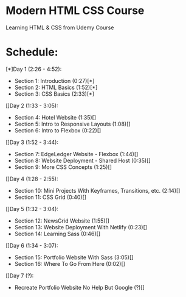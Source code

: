 # Modern HTML CSS Course
Learning HTML & CSS from Udemy Course

# Schedule:
[*]Day 1 (2:26 - 4:52):
- Section 1: Introduction (0:27)[*]
- Section 2: HTML Basics  (1:52)[*]
- Section 3: CSS Basics   (2:33)[*]

[]Day 2 (1:33 - 3:05):
- Section 4: Hotel Website               (1:35)[]
- Section 5: Intro to Responsive Layouts (1:08)[]
- Section 6: Intro to Flexbox            (0:22)[]

[]Day 3 (1:52 - 3:44):
- Section 7: EdgeLedger Website - Flexbox     (1:44)[]
- Section 8: Website Deployment - Shared Host (0:35)[]
- Section 9: More CSS Concepts                (1:25)[]

[]Day 4 (1:28 - 2:55):
- Section 10: Mini Projects With Keyframes, Transitions, etc. (2:14)[]
- Section 11: CSS Grid                                        (0:40)[]

[]Day 5 (1:32 - 3:04):
- Section 12: NewsGrid Website                (1:55)[]
- Section 13: Website Deployment With Netlify (0:23)[]
- Section 14: Learning Sass                   (0:46)[]

[]Day 6 (1:34 - 3:07):
- Section 15: Portfolio Website With Sass (3:05)[]
- Section 16: Where To Go From Here       (0:02)[]

[]Day 7 (?):
- Recreate Portfolio Website No Help But Google (?)[]